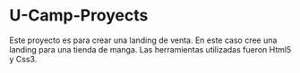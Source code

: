 # U-Camp-Proyects
Este proyecto es para crear una landing de venta. En este caso cree una landing para una tienda de manga.
Las herramientas utilizadas fueron Html5 y Css3.